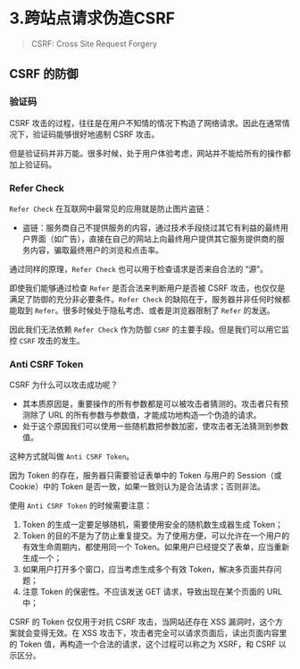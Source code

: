 # 3.跨站点请求伪造CSRF

> CSRF: Cross Site Request Forgery

## CSRF 的防御

### 验证码

CSRF 攻击的过程，往往是在用户不知情的情况下构造了网络请求。因此在通常情况下，验证码能够很好地遏制 CSRF 攻击。

但是验证码并非万能。很多时候，处于用户体验考虑，网站并不能给所有的操作都加上验证码。

### Refer Check

`Refer Check` 在互联网中最常见的应用就是防止图片盗链：

* 盗链：服务商自己不提供服务的内容，通过技术手段绕过其它有利益的最终用户界面（如广告），直接在自己的网站上向最终用户提供其它服务提供商的服务内容，骗取最终用户的浏览和点击率。

通过同样的原理，`Refer Check` 也可以用于检查请求是否来自合法的 “源”。

即使我们能够通过检查 `Refer` 是否合法来判断用户是否被 CSRF 攻击，也仅仅是满足了防御的充分非必要条件。`Refer Check` 的缺陷在于，服务器并非任何时候都能取到 `Refer`。很多时候处于隐私考虑、或者是浏览器限制了 `Refer` 的发送。

因此我们无法依赖 `Refer Check` 作为防御 `CSRF` 的主要手段。但是我们可以用它监控 `CSRF` 攻击的发生。

### Anti CSRF Token

CSRF 为什么可以攻击成功呢？

* 其本质原因是，重要操作的所有参数都是可以被攻击者猜测的。攻击者只有预测除了 URL 的所有参数与参数值，才能成功地构造一个伪造的请求。
* 处于这个原因我们可以使用一些随机数把参数加密，使攻击者无法猜测到参数值。

这种方式就叫做 `Anti CSRF Token`。

因为 Token 的存在，服务器只需要验证表单中的 Token 与用户的 Session（或 Cookie）中的 Token 是否一致，如果一致则认为是合法请求；否则非法。

使用 `Anti CSRF Token` 的时候需要注意：

1. Token 的生成一定要足够随机，需要使用安全的随机数生成器生成 Token；
2. Token 的目的不是为了防止重复提交。为了使用方便，可以允许在一个用户的有效生命周期内，都使用同一个 Token。如果用户已经提交了表单，应当重新生成一个；
3. 如果用户打开多个窗口，应当考虑生成多个有效 Token，解决多页面共存问题；
4. 注意 Token 的保密性。不应该发送 GET 请求，导致出现在某个页面的 URL 中；

CSRF 的 Token 仅仅用于对抗 CSRF 攻击，当网站还存在 XSS 漏洞时，这个方案就会变得无效。在 XSS 攻击下，攻击者完全可以请求页面后，读出页面内容里的 Token 值，再构造一个合法的请求，这个过程可以称之为 XSRF，和 CSRF 以示区分。

